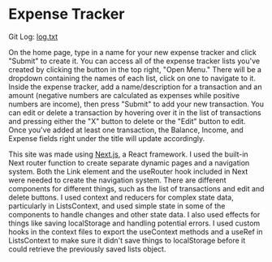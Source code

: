 # Expense Tracker

Git Log: [log.txt](log.txt)

On the home page, type in a name for your new expense tracker and click "Submit" to create it. You can access 
all of the expense tracker lists you've created by clicking the button in the top right, "Open Menu." There 
will be a dropdown containing the names of each list, click on one to navigate to it. Inside the expense tracker, 
add a name/description for a transaction and an amount (negative numbers are calculated as expenses while positive 
numbers are income), then press "Submit" to add your new transaction. You can edit or delete a transaction by 
hovering over it in the list of transactions and pressing either the "X" button to delete or the "Edit" button 
to edit. Once you've added at least one transaction, the Balance, Income, and Expense fields right under the title 
will update accordingly.

This site was made using <a href="https://nextjs.org/" target="_blank" rel="noopener noreferrer">Next.js</a>, 
a React framework. I used the built-in Next router function to create separate dynamic pages and a navigation 
system. Both the Link element and the useRouter hook included in Next were needed to create the navigation system.
There are different components for different things, such as the list of transactions and edit and delete buttons. 
I used context and reducers for complex state data, particularly in ListsContext, and used simple state in some 
of the components to handle changes and other state data. I also used effects for things like saving localStorage 
and handling potential errors. I used custom hooks in the context files to export the useContext methods and a 
useRef in ListsContext to make sure it didn't save things to localStorage before it could retrieve the previously 
saved lists object.
